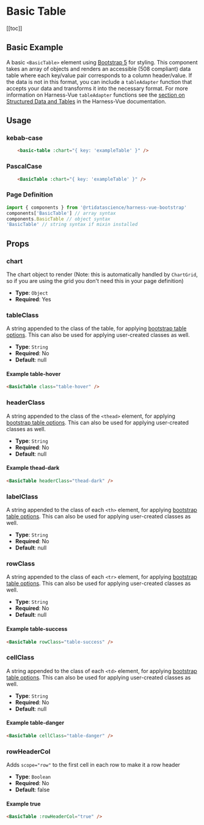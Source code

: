 # Basic Table
[[toc]]
## Basic Example
A basic `<BasicTable>` element using [Bootstrap 5](https://getbootstrap.com/docs/5.3/content/tables/) for styling. This component takes an array of objects and renders an accessible (508 compliant) data table where each key/value pair corresponds to a column header/value. If the data is not in this format, you can include a `tableAdapter` function that accepts your data and transforms it into the necessary format. For more information on Harness-Vue `tableAdapter` functions see the [section on Structured Data and Tables](https://next.harnessjs.org/usage/charts.html#structured-data-and-tables) in the Harness-Vue documentation.


<BasicTable :chart="{ key: 'exampleTable' }"  />

## Usage
### kebab-case
``` html
    <basic-table :chart="{ key: 'exampleTable' }" />
```
### PascalCase
```html
    <BasicTable :chart="{ key: 'exampleTable' }" />
```
### Page Definition
```js
import { components } from '@rtidatascience/harness-vue-bootstrap'
components['BasicTable'] // array syntax
components.BasicTable // object syntax
'BasicTable' // string syntax if mixin installed
```
## Props

### chart
The chart object to render (Note: this is automatically handled by `ChartGrid`, so if you are using the grid you don't need this in your page definition)
* **Type**: `Object`
* **Required**: Yes

### tableClass
A string appended to the class of the table, for applying [bootstrap table options](https://getbootstrap.com/docs/4.0/content/tables/). This can also be used for applying user-created classes as well.
* **Type**: `String`
* **Required**: No
* **Default**: null

#### Example table-hover
<BasicTable :chart="{ key: 'exampleTable' }" :tableClass="'table-hover'"/>

```html
<BasicTable class="table-hover" />
```

### headerClass
A string appended to the class of the `<thead>` element, for applying [bootstrap table options](https://getbootstrap.com/docs/4.0/content/tables/). This can also be used for applying user-created classes as well.
* **Type**: `String`
* **Required**: No
* **Default**: null

#### Example thead-dark
<BasicTable :chart="{ key: 'exampleTable' }" headerClass="thead-dark"/>

```html
<BasicTable headerClass="thead-dark" />
```

### labelClass
A string appended to the class of each `<th>` element, for applying [bootstrap table options](https://getbootstrap.com/docs/4.0/content/tables/). This can also be used for applying user-created classes as well.
* **Type**: `String`
* **Required**: No
* **Default**: null

### rowClass
A string appended to the class of each `<tr>` element, for applying [bootstrap table options](https://getbootstrap.com/docs/4.0/content/tables/). This can also be used for applying user-created classes as well.
* **Type**: `String`
* **Required**: No
* **Default**: null

#### Example table-success
<BasicTable :chart="{ key: 'exampleTable' }" rowClass="table-success"/>

```html
<BasicTable rowClass="table-success" />
```

### cellClass
A string appended to the class of each `<td>` element, for applying [bootstrap table options](https://getbootstrap.com/docs/4.0/content/tables/). This can also be used for applying user-created classes as well.
* **Type**: `String`
* **Required**: No
* **Default**: null

#### Example table-danger
<BasicTable :chart="{ key: 'exampleTable' }" cellClass="table-danger"/>

```html
<BasicTable cellClass="table-danger" />
```

### rowHeaderCol
Adds `scope="row"` to the first cell in each row to make it a row header
* **Type**: `Boolean`
* **Required**: No
* **Default**: false

#### Example true
<BasicTable :chart="{ key: 'exampleTable' }" :rowHeaderCol="true"/>

```html
<BasicTable :rowHeaderCol="true" />
```
